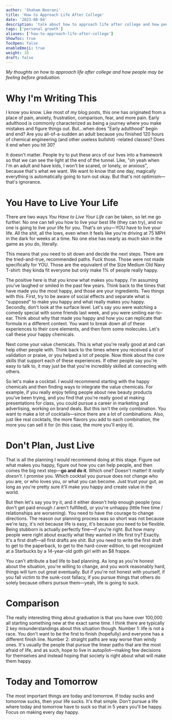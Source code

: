 ```yaml
---
author: 'Shaham Noorani'
title: 'How to Approach Life After College'
date: '2023-08-04'
description: 'talk about how to approach life after college and how people must be feeling before graduation'
tags: ['personal growth']
aliases: ['how-to-approach-life-after-college']
ShowToc: true
TocOpen: false
enableEmoji: true
weight: 10
draft: false
---
```


<!--blurb-->

_My thoughts on how to approach life after college and how people may be feeling before graduation._

<!--more-->

# Why I'm Writing This

I know you know. Like most of my blog posts, this one has originated from a place of pain, anxiety, frustration, comparison, fear, and more pain. Early adulthood is commonly characterized as being a journey where you make mistakes and figure things out. But...when does "Early adulthood" begin and end? Are you all-of-a-sudden an adult because you finished 120 hours of chemical engineering (and other useless bullshit) -related classes? Does it end when you hit 30?

It doesn't matter. People try to put these arcs of our lives into a framework so that we can see the light at the end of the tunnel. Like, "oh yeah when I'm an adult and have kids, I won't be scared, or lonely, or anxious", because that's what we want. We want to know that one day, magically everything is automatically going to turn out okay. But that's not optimism—that's ignorance.

# You Have to Live Your Life

There are two ways _You Have to Live Your Life_ can be taken, so let me go further. No one can tell you how to live your best life (they can try), and no one is going to live your life for you. That's on you—YOU have to live your life. All the shit, all the lows, even when it feels like you're driving at 75 MPH in the dark for weeks at a time. No one else has nearly as much skin in the game as you do, literally.

This means that you need to sit down and decide the next steps. There are the tried-and-true, recommended paths. Fuck those. Those were not made specifically for YOU. Those are the equivalent of the Size Medium Old Navy T-shirt: they kinda fit everyone but only make 1% of people really happy.

The positive here is that you know what makes you happy. I'm assuming you've laughed or smiled in the past few years. Think back to the times that have made you the most happy, and those are your ingredients. Two things with this. First, try to be aware of social effects and separate what is "supposed" to make you happy and what really makes you happy. Secondly, don't look at the surface level. Let's say you were watching a comedy special with some friends last week, and you were smiling ear-to-ear. Think about why that made you happy and how you can replicate that formula in a different context. You want to break down all of these experiences to their core elements, and then form some molecules. Let's call these your happy chemicals.

Next come your value chemicals. This is what you're really good at and can help other people with. Think back to the times where you received a lot of validation or praise, or you helped a lot of people. Now think about the core skills that support each of these experiences. If other people say you're easy to talk to, it may just be that you're incredibly skilled at connecting with others.

So let's make a cocktail. I would recommend starting with the happy chemicals and then finding ways to integrate the value chemicals. For example, if you really enjoy telling people about new beauty products you've been trying, and you find that you're really good at making presentations for class, you could pursue a career in marketing and advertising, working on brand deals. But this isn't the only combination. You want to make a lot of cocktails—since there are a lot of combinations. Also, just like real cocktails, the more flavors you add to each combination, the more you can sell it for (in this case, the more you'll enjoy it).

# Don't Plan, Just Live

That is all the planning I would recommend doing at this stage. Figure out what makes you happy, figure out how you can help people, and then comes the big next step—**go and do it**. Which one? Doesn't matter! It _really doesn't_. I promise you. Which cocktail you pursue does not change who you are, or who loves you, or what you can become. Just trust your gut, as long as you're pretty sure it'll make you happy and create value in the world.

But then let's say you try it, and it either doesn't help enough people (you don't get paid enough / aren't fulfilled), or you're unhappy (little free time / relationships are worsening). You need to have the courage to change directions. The reason our planning process was so short was not because we're lazy, it's not because life is easy, it's because you need to be flexible. Being stubborn is actually perfectly fine—if you're right. But how many people were right about exactly what they wanted in life first try? Exactly. It's a first draft—all first drafts are shit. But you need to write the first draft to get to the paperback, to get to the hard-cover edition, to get recognized at a Starbucks by a 14-year-old goth girl with an $8 frappe.

You can't attribute a bad life to bad planning. As long as you're honest about the situation, you're willing to change, and you work reasonably hard, things will turn out great eventually. But if you're not honest with yourself, if you fall victim to the sunk-cost fallacy, if you pursue things that others do solely because others pursue them—yeah, life is going to suck.

# Comparison

The really interesting thing about graduation is that you have over 100,000 all starting something new at the exact same time. I think there are typically 2 key misunderstandings about this situation though. Number 1: life is not a race. You don't want to be the first to finish (hopefully) and everyone has a different finish line. Number 2: straight paths are way worse than windy ones. It's usually the people that pursue the linear paths that are the most afraid of life, and as such, hope to live in autopilot—making few decisions for themselves and instead hoping that society is right about what will make them happy.

# Today and Tomorrow

The most important things are today and tomorrow. If today sucks and tomorrow sucks, then your life sucks. It's that simple. Don't pursue a life where today and tomorrow have to suck so that in 5 years you'll be happy. Focus on making every day happy.
